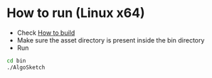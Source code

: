 # How to run (Linux x64)
- Check [How to build](/build/BUILD.md)
- Make sure the asset directory is present inside the bin directory
- Run 
```bash
cd bin
./AlgoSketch
```
